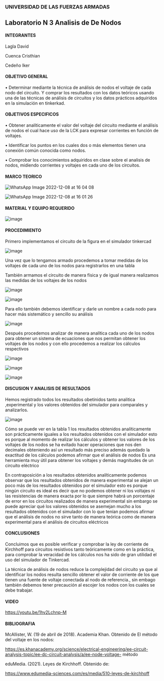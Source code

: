 ### UNIVERSIDAD DE LAS FUERZAS ARMADAS

## Laboratorio N 3 Analisis de De Nodos

#### INTEGRANTES

Lagla David 

Cuenca Cristhian

Cedeño Iker

#### OBJETIVO GENERAL

•	Determinar mediante la técnica de análisis de nodos el voltaje de cada nodo del circuito. Y comprar los resultados con los datos teóricos usando una de las técnicas de análisis de circuitos y los datos prácticos adquiridos en la simulación en tinkerkad.

#### OBJETIVOS ESPECIFICOS

•	Obtener analíticamente el valor del voltaje del circuito mediante el análisis de nodos el cual hace uso de la LCK para expresar corrientes en función de voltajes.

•	Identificar los puntos en los cuales dos o más elementos tienen una conexión común conocida como nodos.

•	Comprobar los conocimientos adquiridos en clase sobre el analisis de nodos, midiendo corrientes y voltajes en cada uno de los circuitos.

#### MARCO TEORICO
![WhatsApp Image 2022-12-08 at 16 04 08](https://user-images.githubusercontent.com/116814386/206621953-c736f7b3-c060-4903-b443-dd5b1216845f.jpeg)

![WhatsApp Image 2022-12-08 at 16 01 26](https://user-images.githubusercontent.com/116814386/206621848-7f0e599c-122c-41d3-8039-11661c31dfd9.jpeg)

#### MATERIAL Y EQUIPO REQUERIDO  

![image](https://user-images.githubusercontent.com/116814386/206623741-6ced9d8a-8ab2-4366-b602-0e7919af486f.png)


#### PROCEDIMIENTO

Primero implementamos el circuito de la figura en el simulador tinkercad

![image](https://user-images.githubusercontent.com/116814386/206622123-6d579d57-2e07-4f09-bb41-b4ad37169be5.png)

Una vez que lo tengamos armado procedemos a tomar medidas de los voltajes de cada uno de los nodos para registrarlos en una tabla 

También armamos el circuito de manera física y de igual manera realizamos las medidas de los voltajes de los nodos 

![image](https://user-images.githubusercontent.com/116814386/206622081-1db58633-f261-496c-ab37-66ea21d8c3bd.png)

![image](https://user-images.githubusercontent.com/116814386/206627678-e936f484-cfb7-4965-9892-02778cefc05d.png)

 Para ello también debemos identificar y darle un nombre a cada nodo para hacer más sistemático y sencillo su análisis
 
![image](https://user-images.githubusercontent.com/116814386/206622845-b998db68-e152-4d9c-be99-6d4ac6768d3a.png)

Después procedemos analizar de manera analítica cada uno de los nodos para obtener un sistema de ecuaciones que nos permitan obtener los voltajes de los nodos y con ello procedemos a realizar los cálculos respectivos

![image](https://user-images.githubusercontent.com/116814386/206622569-31093f58-e00a-4206-b025-9ce52e904682.png)

![image](https://user-images.githubusercontent.com/116814386/206626997-715fcc72-ace9-41fb-9169-2e2f23609dc9.png)

![image](https://user-images.githubusercontent.com/116814386/206627082-2c7da08e-e7c6-4d61-8e30-f57dca9d1ac5.png)


#### DISCUSION Y ANALISIS DE RESULTADOS

Hemos registrado todos los resultados obetinidos tanto analitica ,experimental y los valores obtenidos del simulador para comparales y analizarlos.

![image](https://user-images.githubusercontent.com/116814386/206627351-dfefd484-463f-4121-87a7-c02da4c105d9.png)

Cómo se puede ver en la tabla 1 los resultados obtenidos analíticamente son prácticamente iguales a los resultados obtenidos con el simulador esto es porque al momento de realizar los cálculos y obtener los valores de los voltajes de los nodos se ha evitado hacer operaciones que nos den decimales obteniendo así un resultado más preciso además quedado la exactitud de los cálculos podemos afirmar que el análisis de nodos Es una herramienta muy útil para obtener los voltajes y demás magnitudes de un circuito eléctrico 

En contraposición a los resultados obtenidos analíticamente podemos observar que los resultados obtenidos de manera experimental se alejan un poco más de los resultados obtenidos por el simulador esto es porque ningún circuito es ideal es decir que no podemos obtener ni los voltajes ni las resistencias de manera exacta por lo que siempre habrá un porcentaje de error en los circuitos realizados de manera experimental sin embargo se puede apreciar qué los valores obtenidos se asemejan mucho a los resultados obtenidos con el simulador con lo que tenían podemos afirmar que el análisis de nodos no sirve tanto de manera teórica como de manera experimental para el análisis de circuitos eléctricos

#### CONCLUSIONES

Concluimos que es posible verificar y comprobar la ley de corriente de Kirchhoff para circuitos resistivos tanto teóricamente como en la práctica, para comprobar la veracidad de los cálculos nos ha sido de gran utilidad el uso del simulador de Tinkercad.

La técnica de análisis de nodos reduce la complejidad del circuito ya que al identificar los nodos resulta sencillo obtener el valor de corriente de los que tienen una fuente de voltaje conectada al nodo de referencia., sin embago también debemos tener precaución al escojer los nodos con los cuales se debe trabajar.

#### VIDEO

https://youtu.be/1hv2Lchnp-M

#### BIBLIOGRAFIA

McAllister, W. (19 de abril de 2018). Academia Khan. Obtenido de El método del voltaje en los nodos: 

https://es.khanacademy.org/science/electrical-engineering/ee-circuit-analysis-topic/ee-dc-circuit-analysis/a/ee-node-voltage- método



eduMedia. (2021). Leyes de Kirchhoff. Obtenido de: 

https://www.edumedia-sciences.com/es/media/510-leyes-de-kirchhoff

